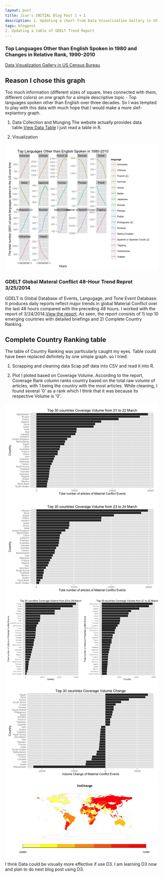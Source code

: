 ```yaml
---
layout: post
title: Jiun's INITIAL Blog Post 1 + 1
description: 1. Updating a chart from Data Visualization Gallery in US Census Bureau website
tags: blogpost 
2. Updating a table of GDELT Trend Report 
---
```


### Top Languages Other than English Spoken in 1980 and Changes in Relative Rank, 1990-2010
[Data Visualization Gallery in US Census Bureau](http://www.census.gov/dataviz/visualizations/045/)

## Reason I chose this graph ##
Too much information (different sizes of square, lines connected with them, different colors) on one graph for a simple descriptive topic - Top languages spoken other than English over three decades. So I was tempted to play with this data with much hope that I would make a more slef- explantory graph.

1. Data Collection and Munging
The website actually provides data table.[View Data Table](http://www.census.gov/dataviz/visualizations/045/508.php) I just read a table in R. 

2. Visualization

![Plot1](https://github.com/jiun0201/project/blob/master/EDAV/plot1.jpeg)


### GDELT Global Materal Conflict 48-Hour Trend Reprot 3/25/2014
GDELT is Global Database of Events, Langugage, and Tone Event Database. It produces daily reports reflect major trends in global Material Conflict over the last 48 hours compared with the preceding 48 hours. I worked with the report of 3/24/2014.[View the report](https://docs.google.com/viewer?a=v&pid=forums&srcid=MDc3NjUxNjA1Nzg5MTQ1MTA5NTEBMDExNzA1NjE5NzEzODkwODQ5NDYBQ2dxMHNiWVVnejRKATIBAXYy). As seen, the report consists of 1) top 10 emerging countries with detailed briefings and 2) Complete Country Ranking. 

## Complete Country Ranking table
The table of Country Ranking was particularly caught my eyes. Table could have been replaced definitely by one simple graph. so I tried.

1. Scrapping and cleaning data
Scap pdf data into CSV and read it into R.

2. Plot
I ploted based on Coverage Volume. According to the report, Coverage Rank column ranks country based on the total raw volume of articles, with 1 being the country with the most articles. While cleaning, I found several '0' as a rank which I think that it was because its respective Volume is '0'. 

![Plot1](https://github.com/jiun0201/project/blob/master/EDAV/Vol21.22.jpeg)
![Plot2](https://github.com/jiun0201/project/blob/master/EDAV/Vol23.24.jpeg)
![Plot3](https://github.com/jiun0201/project/blob/c929ee6a485ec046b6ec39f88b9683edf63bd681/EDAV/Volboth.jpeg)
![Plot4](https://github.com/jiun0201/project/blob/master/EDAV/VolC.jpeg)
![Plot5](https://github.com/jiun0201/project/blob/master/EDAV/MapVolC.jpeg)

I think Data could be visually more effective if use D3. I am learning D3 now and plan to do next blog post using D3.
